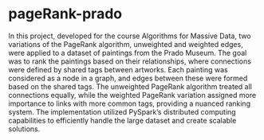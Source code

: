 # pageRank-prado
In this project, developed for the course Algorithms for Massive Data, two variations of the PageRank algorithm, unweighted and weighted edges, were applied to a dataset of paintings from the Prado Museum. The goal was to rank the paintings based on their relationships, where connections were defined by shared tags between artworks. Each painting was considered as a node in a graph, and edges between these were formed based on the shared tags. The unweighted PageRank algorithm treated all connections equally, while the weighted PageRank variation assigned more importance to links with more common tags, providing a nuanced ranking system. The implementation utilized PySpark’s distributed computing capabilities to efficiently handle the large dataset and create scalable solutions.

